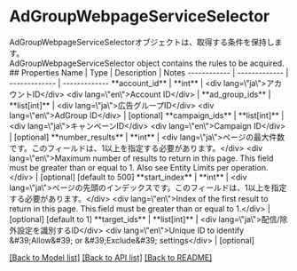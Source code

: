 # AdGroupWebpageServiceSelector

<div lang=\"ja\">AdGroupWebpageServiceSelectorオブジェクトは、取得する条件を保持します。</div> <div lang=\"en\">AdGroupWebpageServiceSelector object contains the rules to be acquired.</div> 
## Properties
Name | Type | Description | Notes
------------ | ------------- | ------------- | -------------
**account_id** | **int** | &lt;div lang&#x3D;\&quot;ja\&quot;&gt;アカウントID&lt;/div&gt; &lt;div lang&#x3D;\&quot;en\&quot;&gt;Account ID&lt;/div&gt;  | 
**ad_group_ids** | **list[int]** | &lt;div lang&#x3D;\&quot;ja\&quot;&gt;広告グループID&lt;/div&gt; &lt;div lang&#x3D;\&quot;en\&quot;&gt;AdGroup ID&lt;/div&gt;  | [optional] 
**campaign_ids** | **list[int]** | &lt;div lang&#x3D;\&quot;ja\&quot;&gt;キャンペーンID&lt;/div&gt; &lt;div lang&#x3D;\&quot;en\&quot;&gt;Campaign ID&lt;/div&gt;  | [optional] 
**number_results** | **int** | &lt;div lang&#x3D;\&quot;ja\&quot;&gt;ページの最大件数です。このフィールドは、1以上を指定する必要があります。&lt;/div&gt; &lt;div lang&#x3D;\&quot;en\&quot;&gt;Maximum number of results to return in this page. This field must be greater than or equal to 1. Also see Entity Limits per operation.&lt;/div&gt;  | [optional] [default to 500]
**start_index** | **int** | &lt;div lang&#x3D;\&quot;ja\&quot;&gt;ページの先頭のインデックスです。このフィールドは、1以上を指定する必要があります。&lt;/div&gt; &lt;div lang&#x3D;\&quot;en\&quot;&gt;Index of the first result to return in this page. This field must be greater than or equal to 1.&lt;/div&gt;  | [optional] [default to 1]
**target_ids** | **list[int]** | &lt;div lang&#x3D;\&quot;ja\&quot;&gt;配信/除外設定を識別するID&lt;/div&gt; &lt;div lang&#x3D;\&quot;en\&quot;&gt;Unique ID to identify &amp;#39;Allow&amp;#39; or &amp;#39;Exclude&amp;#39; settings&lt;/div&gt;  | [optional] 

[[Back to Model list]](../README.md#documentation-for-models) [[Back to API list]](../README.md#documentation-for-api-endpoints) [[Back to README]](../README.md)


